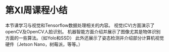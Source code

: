# 第**XI**周课程小结
本节课学习与视觉和Tensorflow数据处理相关的内容。
视觉(CV)方面演示了openCV及OpenCV人脸识别。
机器智能方面介绍并展示了图像尤其是物体识别方面的一些算法。（如Yolo和SSD）
此外还展示了姿态检测并介绍部分计算机视觉硬件（Jetson Nano，树莓派，等等。）